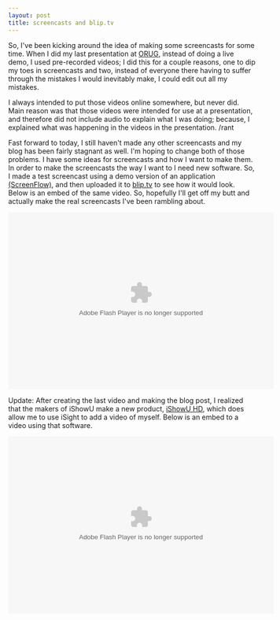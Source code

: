 ```yaml
---
layout: post
title: screencasts and blip.tv
---
```

So, I've been kicking around the idea of making some screencasts for some time.  When I did my last presentation at [ORUG](http://orug.org), instead of doing a live demo, I used pre-recorded videos; I did this for a couple reasons, one to dip my toes in screencasts and two, instead of everyone there having to suffer through the mistakes I would inevitably make, I could edit out all my mistakes.

I always intended to put those videos online somewhere, but never did.  Main reason was that those videos were intended for use at a presentation, and therefore did not include audio to explain what I was doing; because, I explained what was happening in the videos in the presentation. /rant

Fast forward to today, I still haven't made any other screencasts and my blog has been fairly stagnant as well.  I'm hoping to change both of those problems.  I have some ideas for screencasts and how I want to make them.  In order to make the screencasts the way I want to I need new software. So, I made a test screencast using a demo version of an application [(ScreenFlow)](http://www.telestream.net/screen-flow/overview.htm), and then uploaded it to [blip.tv](http://jswanner.blip.tv/#1581059) to see how it would look.  Below is an embed of the same video.  So, hopefully I'll get off my butt and actually make the real screencasts I've been rambling about.

<object type="application/x-shockwave-flash" data="http://blip.tv/scripts/flash/showplayer.swf?enablejs=true&file=http%3A//blip.tv/rss/flash/1581059&feedurl=http%3A//jswanner.blip.tv/rss/&autostart=false&brandname=jacob%20swanner&brandlink=http%3A//jswanner.blip.tv/" width="540" height="360" allowfullscreen="true" id="showplayer"><param name="movie" value="http://blip.tv/scripts/flash/showplayer.swf?enablejs=true&file=http%3A//blip.tv/rss/flash/1581059&feedurl=http%3A//jswanner.blip.tv/rss/&autostart=false&brandname=jacob%20swanner&brandlink=http%3A//jswanner.blip.tv/" /><param name="quality" value="best" /></object>

﻿Update:  After creating the last video and making the blog post, I realized that the makers of iShowU make a new product, [iShowU HD](http://www.shinywhitebox.com/ishowuhd/main.html), which does allow me to use iSight to add a video of myself.  Below is an embed to a video using that software.

<object type="application/x-shockwave-flash" data="http://blip.tv/scripts/flash/showplayer.swf?enablejs=true&file=http%3A//blip.tv/rss/flash/1581349&feedurl=http%3A//jswanner.blip.tv/rss/&autostart=false&brandname=jacob%20swanner&brandlink=http%3A//jswanner.blip.tv/" width="540" height="360" allowfullscreen="true" id="showplayer"><param name="movie" value="http://blip.tv/scripts/flash/showplayer.swf?enablejs=true&file=http%3A//blip.tv/rss/flash/1581349&feedurl=http%3A//jswanner.blip.tv/rss/&autostart=false&brandname=jacob%20swanner&brandlink=http%3A//jswanner.blip.tv/" /><param name="quality" value="best" /></object>